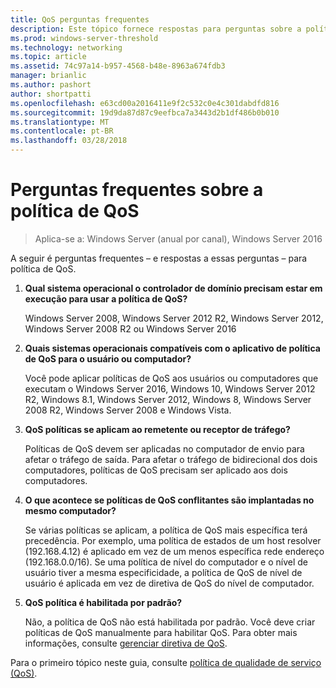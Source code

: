 ```yaml
---
title: QoS perguntas frequentes
description: Este tópico fornece respostas para perguntas sobre a política de qualidade de serviço (QoS) no Windows Server 2016.
ms.prod: windows-server-threshold
ms.technology: networking
ms.topic: article
ms.assetid: 74c97a14-b957-4568-b48e-8963a674fdb3
manager: brianlic
ms.author: pashort
author: shortpatti
ms.openlocfilehash: e63cd00a2016411e9f2c532c0e4c301dabdfd816
ms.sourcegitcommit: 19d9da87d87c9eefbca7a3443d2b1df486b0b010
ms.translationtype: MT
ms.contentlocale: pt-BR
ms.lasthandoff: 03/28/2018
---
```

# <a name="qos-policy-frequently-asked-questions"></a>Perguntas frequentes sobre a política de QoS

>Aplica-se a: Windows Server (anual por canal), Windows Server 2016

A seguir é perguntas frequentes – e respostas a essas perguntas – para política de QoS.
  
1.  **Qual sistema operacional o controlador de domínio precisam estar em execução para usar a política de QoS?**
  
     Windows Server 2008, Windows Server 2012 R2, Windows Server 2012, Windows Server 2008 R2 ou Windows Server 2016

2.  **Quais sistemas operacionais compatíveis com o aplicativo de política de QoS para o usuário ou computador?**

     Você pode aplicar políticas de QoS aos usuários ou computadores que executam o Windows Server 2016, Windows 10, Windows Server 2012 R2, Windows 8.1, Windows Server 2012, Windows 8, Windows Server 2008 R2, Windows Server 2008 e Windows Vista.

3.  **QoS políticas se aplicam ao remetente ou receptor de tráfego?**

     Políticas de QoS devem ser aplicadas no computador de envio para afetar o tráfego de saída. Para afetar o tráfego de bidirecional dos dois computadores, políticas de QoS precisam ser aplicado aos dois computadores.

4.  **O que acontece se políticas de QoS conflitantes são implantadas no mesmo computador?**  
  
     Se várias políticas se aplicam, a política de QoS mais específica terá precedência. Por exemplo, uma política de estados de um host resolver (192.168.4.12) é aplicado em vez de um menos específica rede endereço (192.168.0.0/16). Se uma política de nível do computador e o nível de usuário tiver a mesma especificidade, a política de QoS de nível de usuário é aplicada em vez de diretiva de QoS do nível de computador. 

5.  **QoS política é habilitada por padrão?**

     Não, a política de QoS não está habilitada por padrão. Você deve criar políticas de QoS manualmente para habilitar QoS.  Para obter mais informações, consulte [gerenciar diretiva de QoS](qos-policy-manage.md).

Para o primeiro tópico neste guia, consulte [política de qualidade de serviço (QoS)](qos-policy-top.md).
